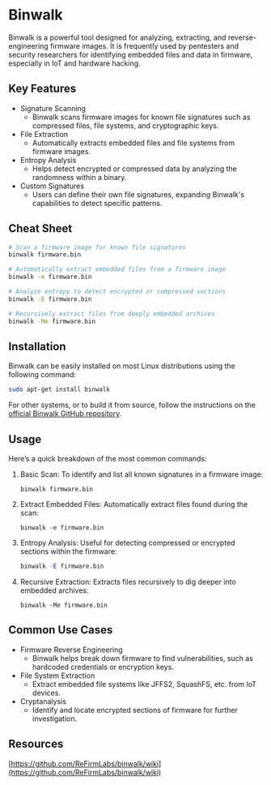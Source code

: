 # Binwalk

Binwalk is a powerful tool designed for analyzing, extracting, and reverse-engineering firmware images. It is frequently used by pentesters and security researchers for identifying embedded files and data in firmware, especially in IoT and hardware hacking.

## Key Features

* Signature Scanning
  * Binwalk scans firmware images for known file signatures such as compressed files, file systems, and cryptographic keys.
* File Extraction
  * Automatically extracts embedded files and file systems from firmware images.
* Entropy Analysis
  * Helps detect encrypted or compressed data by analyzing the randomness within a binary.
* Custom Signatures
  * Users can define their own file signatures, expanding Binwalk's capabilities to detect specific patterns.

## Cheat Sheet

```bash
# Scan a firmware image for known file signatures
binwalk firmware.bin

# Automatically extract embedded files from a firmware image
binwalk -e firmware.bin

# Analyze entropy to detect encrypted or compressed sections
binwalk -E firmware.bin

# Recursively extract files from deeply embedded archives
binwalk -Me firmware.bin
```

## Installation

Binwalk can be easily installed on most Linux distributions using the following command:

```bash
sudo apt-get install binwalk
```

For other systems, or to build it from source, follow the instructions on the [official Binwalk GitHub repository](https://github.com/ReFirmLabs/binwalk).

## Usage

Here’s a quick breakdown of the most common commands:

1.  Basic Scan: To identify and list all known signatures in a firmware image:

    ```php-template
    binwalk firmware.bin
    ```
2.  Extract Embedded Files: Automatically extract files found during the scan:

    ```php-template
    binwalk -e firmware.bin
    ```
3.  Entropy Analysis: Useful for detecting compressed or encrypted sections within the firmware:

    ```mathematica
    binwalk -E firmware.bin
    ```
4.  Recursive Extraction: Extracts files recursively to dig deeper into embedded archives:

    ```php-template
    binwalk -Me firmware.bin
    ```

## Common Use Cases

* Firmware Reverse Engineering
  * Binwalk helps break down firmware to find vulnerabilities, such as hardcoded credentials or encryption keys.
* File System Extraction
  * Extract embedded file systems like JFFS2, SquashFS,  etc. from IoT devices.
* Cryptanalysis
  * Identify and locate encrypted sections of firmware for further investigation.

## Resources

[https://github.com/ReFirmLabs/binwalk/wiki](https://github.com/ReFirmLabs/binwalk/wiki)

